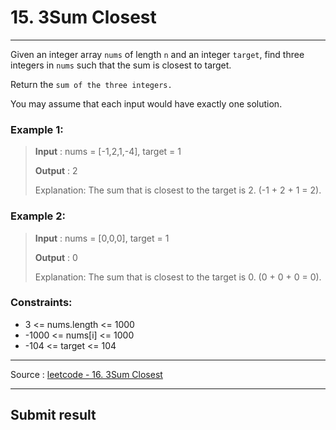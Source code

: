 # 15. 3Sum Closest

-- --

Given an integer array `nums` of length `n` and an integer `target`, find three integers in `nums` such that the sum is closest to target.

Return the `sum of the three integers.`

You may assume that each input would have exactly one solution.

### Example 1:

> **Input** : nums = [-1,2,1,-4], target = 1
>
> **Output** : 2
> 
> Explanation: The sum that is closest to the target is 2. (-1 + 2 + 1 = 2).


### Example 2:

> **Input** : nums = [0,0,0], target = 1
>
> **Output** : 0
>
> Explanation: The sum that is closest to the target is 0. (0 + 0 + 0 = 0).

### Constraints:

* 3 <= nums.length <= 1000
* -1000 <= nums[i] <= 1000
* -104 <= target <= 104

-- -- 
Source : [leetcode - 16. 3Sum Closest](https://leetcode.com/problems/3sum-closest/)

-- --

## Submit result